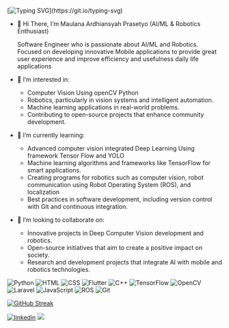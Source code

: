 [![Typing SVG](https://readme-typing-svg.herokuapp.com?size=30&color=0D9BDF&center=true&vCenter=true&width=500&lines=Welcome+To+My+Github+.+.+.+.)](https://git.io/typing-svg)


- 👋 Hi There, I’m Maulana Ardhiansyah Prasetyo (AI/ML & Robotics Enthusiast)

  Software Engineer who is passionate about AI/ML and Robotics. Focused on developing innovative Mobile applications to provide great user experience and improve efficiency and usefulness daily life applications

- 👀 I’m interested in:
  - Computer Vision Using openCV Python
  - Robotics, particularly in vision systems and intelligent automation.
  - Machine learning applications in real-world problems.
  - Contributing to open-source projects that enhance community development.

- 🌱 I’m currently learning:
  - Advanced computer vision integrated Deep Learning Using framework Tensor Flow and YOLO
  - Machine learning algorithms and frameworks like TensorFlow for smart applications.
  - Creating programs for robotics such as computer vision, robot communication using Robot Operating System (ROS), and localization
  - Best practices in software development, including version control with Git and continuous integration.

- 💞️ I’m looking to collaborate on:
  - Innovative projects in Deep Computer Vision development and robotics.
  - Open-source initiatives that aim to create a positive impact on society.
  - Research and development projects that integrate AI with mobile and robotics technologies.



![Python](https://img.shields.io/badge/Python-3776AB?style=for-the-badge&logo=python&logoColor=white)
![HTML](https://img.shields.io/badge/HTML5-E34F26?style=for-the-badge&logo=html5&logoColor=white)
![CSS](https://img.shields.io/badge/CSS3-1572B6?style=for-the-badge&logo=css3&logoColor=white)
![Flutter](https://img.shields.io/badge/Flutter-02569B?style=for-the-badge&logo=flutter&logoColor=white)
![C++](https://img.shields.io/badge/C++-00599C?style=for-the-badge&logo=c%2B%2B&logoColor=white)
![TensorFlow](https://img.shields.io/badge/TensorFlow-FF6F00?style=for-the-badge&logo=tensorflow&logoColor=white)
![OpenCV](https://img.shields.io/badge/OpenCV-5C3EE8?style=for-the-badge&logo=opencv&logoColor=white)
![Laravel](https://img.shields.io/badge/Laravel-FF2D20?style=for-the-badge&logo=laravel&logoColor=white)
![JavaScript](https://img.shields.io/badge/JavaScript-F7DF1E?style=for-the-badge&logo=javascript&logoColor=black)
![ROS](https://img.shields.io/badge/ROS-22314E?style=for-the-badge&logo=ros&logoColor=white)
![Git](https://img.shields.io/badge/Git-F05032?style=for-the-badge&logo=git&logoColor=white)

[![GitHub Streak](https://streak-stats.demolab.com/?user=22-Maulana&theme=radical&border_radius=8&card_width=600&exclude_days=Sun,Sat)](https://git.io/streak-stats)

[![linkedin](https://img.shields.io/badge/Linkedin-0e76a8?style=for-the-badge&logo=Linkedin&logoColor=white)](https://www.linkedin.com/in/maulana-ardhiansyah-prasetyo-73bb89295/)
![](https://komarev.com/ghpvc/?username=22-Maulana)

